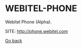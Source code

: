 # WEBITEL-PHONE
 
 Webitel Phone (Alpha).
 
 SITE: http://phone.webitel.com

 [Go back](https://portable-linux-apps.github.io/apps.html)
